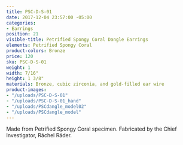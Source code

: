 ```yaml
---
title: PSC-D-S-01
date: 2017-12-04 23:57:00 -05:00
categories:
- Earrings
position: 21
visible-title: Petrified Spongy Coral Dangle Earrings
elements: Petrified Spongy Coral
product-colors: Bronze
price: 120
sku: PSC-D-S-01
weight: 1
width: 7/16"
height: 1 3/8"
materials: Bronze, cubic zirconia, and gold-filled ear wire
product-images:
- "/uploads/PSC-D-S-01"
- "/uploads/PSC-D-S-01_hand"
- "/uploads/PSCdangle_model02"
- "/uploads/PSCdangle_model"
---
```


Made from Petrified Spongy Coral specimen. Fabricated by the Chief Investigator, Ráchel Räder.